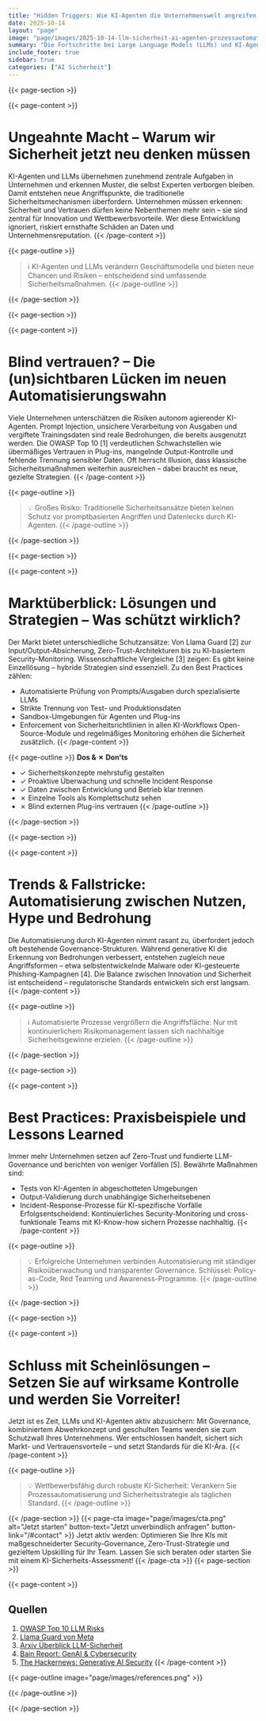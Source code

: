 ```yaml
---
title: "Hidden Triggers: Wie KI-Agenten die Unternehmenswelt angreifen – oder schützen können"
date: 2025-10-14
layout: "page"
image: "page/images/2025-10-14-llm-sicherheit-ai-agenten-prozessautomatisierung/hero.jpg"
summary: "Die Fortschritte bei Large Language Models (LLMs) und KI-Agenten revolutionieren Unternehmensprozesse, führen jedoch zu neuen Risiken in Bezug auf Sicherheit, Compliance und Reputation. Dieser Artikel beleuchtet typische Schwachstellen, praxiserprobte Lösungen und effektive Schutzmechanismen für Unternehmen."
include_footer: true
sidebar: true
categories: ["AI Sicherheit"]
---
```


{{< page-section >}}

{{< page-content >}}
# Ungeahnte Macht – Warum wir Sicherheit jetzt neu denken müssen

KI-Agenten und LLMs übernehmen zunehmend zentrale Aufgaben in Unternehmen und erkennen Muster, die selbst Experten verborgen bleiben. Damit entstehen neue Angriffspunkte, die traditionelle Sicherheitsmechanismen überfordern. Unternehmen müssen erkennen: Sicherheit und Vertrauen dürfen keine Nebenthemen mehr sein – sie sind zentral für Innovation und Wettbewerbsvorteile. Wer diese Entwicklung ignoriert, riskiert ernsthafte Schäden an Daten und Unternehmensreputation.
{{< /page-content >}}

{{< page-outline >}}
> ℹ️ KI-Agenten und LLMs verändern Geschäftsmodelle und bieten neue Chancen und Risiken – entscheidend sind umfassende Sicherheitsmaßnahmen.
{{< /page-outline >}}

{{< /page-section >}}

{{< page-section >}}

{{< page-content >}}
# Blind vertrauen? – Die (un)sichtbaren Lücken im neuen Automatisierungswahn

Viele Unternehmen unterschätzen die Risiken autonom agierender KI-Agenten. Prompt Injection, unsichere Verarbeitung von Ausgaben und vergiftete Trainingsdaten sind reale Bedrohungen, die bereits ausgenutzt werden. Die OWASP Top 10 [1] verdeutlichen Schwachstellen wie übermäßiges Vertrauen in Plug-ins, mangelnde Output-Kontrolle und fehlende Trennung sensibler Daten. Oft herrscht Illusion, dass klassische Sicherheitsmaßnahmen weiterhin ausreichen – dabei braucht es neue, gezielte Strategien.
{{< /page-content >}}

{{< page-outline >}}
> 💡 Großes Risiko: Traditionelle Sicherheitsansätze bieten keinen Schutz vor promptbasierten Angriffen und Datenlecks durch KI-Agenten.
{{< /page-outline >}}

{{< /page-section >}}

{{< page-section >}}

{{< page-content >}}
# Marktüberblick: Lösungen und Strategien – Was schützt wirklich?

Der Markt bietet unterschiedliche Schutzansätze: Von Llama Guard [2] zur Input/Output-Absicherung, Zero-Trust-Architekturen bis zu KI-basiertem Security-Monitoring. Wissenschaftliche Vergleiche [3] zeigen: Es gibt keine Einzellösung – hybride Strategien sind essenziell. Zu den Best Practices zählen:
- Automatisierte Prüfung von Prompts/Ausgaben durch spezialisierte LLMs
- Strikte Trennung von Test- und Produktionsdaten
- Sandbox-Umgebungen für Agenten und Plug-ins
- Enforcement von Sicherheitsrichtlinien in allen KI-Workflows
Open-Source-Module und regelmäßiges Monitoring erhöhen die Sicherheit zusätzlich.
{{< /page-content >}}

{{< page-outline >}}
**Dos & ✗ Don'ts**
- ✓ Sicherheitskonzepte mehrstufig gestalten
- ✓ Proaktive Überwachung und schnelle Incident Response
- ✓ Daten zwischen Entwicklung und Betrieb klar trennen
- ✗ Einzelne Tools als Komplettschutz sehen
- ✗ Blind externen Plug-ins vertrauen
{{< /page-outline >}}

{{< /page-section >}}

{{< page-section >}}

{{< page-content >}}
# Trends & Fallstricke: Automatisierung zwischen Nutzen, Hype und Bedrohung

Die Automatisierung durch KI-Agenten nimmt rasant zu, überfordert jedoch oft bestehende Governance-Strukturen. Während generative KI die Erkennung von Bedrohungen verbessert, entstehen zugleich neue Angriffsformen – etwa selbstentwickelnde Malware oder KI-gesteuerte Phishing-Kampagnen [4]. Die Balance zwischen Innovation und Sicherheit ist entscheidend – regulatorische Standards entwickeln sich erst langsam.
{{< /page-content >}}

{{< page-outline >}}
> ℹ️ Automatisierte Prozesse vergrößern die Angriffsfläche: Nur mit kontinuierlichem Risikomanagement lassen sich nachhaltige Sicherheitsgewinne erzielen.
{{< /page-outline >}}

{{< /page-section >}}

{{< page-section >}}

{{< page-content >}}
# Best Practices: Praxisbeispiele und Lessons Learned

Immer mehr Unternehmen setzen auf Zero-Trust und fundierte LLM-Governance und berichten von weniger Vorfällen [5]. Bewährte Maßnahmen sind:
- Tests von KI-Agenten in abgeschotteten Umgebungen
- Output-Validierung durch unabhängige Sicherheitsebenen
- Incident-Response-Prozesse für KI-spezifische Vorfälle
Erfolgsentscheidend: Kontinuierliches Security-Monitoring und cross-funktionale Teams mit KI-Know-how sichern Prozesse nachhaltig.
{{< /page-content >}}

{{< page-outline >}}
> 💡 Erfolgreiche Unternehmen verbinden Automatisierung mit ständiger Risikoüberwachung und transparenter Governance. Schlüssel: Policy-as-Code, Red Teaming und Awareness-Programme.
{{< /page-outline >}}

{{< /page-section >}}

{{< page-section >}}

{{< page-content >}}
# Schluss mit Scheinlösungen – Setzen Sie auf wirksame Kontrolle und werden Sie Vorreiter!

Jetzt ist es Zeit, LLMs und KI-Agenten aktiv abzusichern: Mit Governance, kombiniertem Abwehrkonzept und geschulten Teams werden sie zum Schutzwall Ihres Unternehmens. Wer entschlossen handelt, sichert sich Markt- und Vertrauensvorteile – und setzt Standards für die KI-Ära.
{{< /page-content >}}

{{< page-outline >}}
> 💡 Wettbewerbsfähig durch robuste KI-Sicherheit: Verankern Sie Prozessautomatisierung und Sicherheitsstrategie als täglichen Standard.
{{< /page-outline >}}

{{< /page-section >}}
{{< page-cta image="page/images/cta.png" alt="Jetzt starten" button-text="Jetzt unverbindlich anfragen" button-link="/#contact" >}}
Jetzt aktiv werden: Optimieren Sie Ihre KIs mit maßgeschneiderter Security-Governance, Zero-Trust-Strategie und gezieltem Upskilling für Ihr Team. Lassen Sie sich beraten oder starten Sie mit einem KI-Sicherheits-Assessment!
{{< /page-cta >}}
{{< page-section >}}

{{< page-content >}}
## Quellen

1. [OWASP Top 10 LLM Risks](https://owasp.org/www-project-top-10-for-large-language-model-applications/assets/PDF/OWASP-Top-10-for-LLMs-2023-v1_1.pdf)  
2. [Llama Guard von Meta](https://ai.meta.com/research/publications/llama-guard-llm-based-input-output-safeguard-for-human-ai-conversations/)  
3. [Arxiv Überblick LLM-Sicherheit](https://arxiv.org/html/2405.12750v2)  
4. [Bain Report: GenAI & Cybersecurity](https://www.bain.com/de/insights/generative-ai-and-cybersecurity-strengthening-both-defenses-and-threats-tech-report-2023/)  
5. [The Hackernews: Generative AI Security](https://thehackernews.com/2024/03/generative-ai-security-secure-your.html?m=1)
{{< /page-content >}}

{{< page-outline image="page/images/references.png" >}}

{{< /page-outline >}}

{{< /page-section >}}